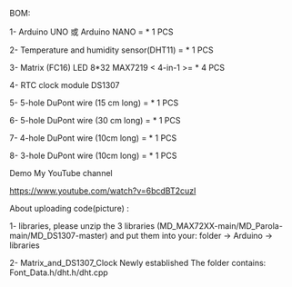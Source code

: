 BOM:

1- Arduino UNO 或 Arduino NANO = * 1 PCS

2- Temperature and humidity sensor(DHT11) = * 1 PCS

3- Matrix (FC16) LED 8*32 MAX7219 < 4-in-1 >= * 4 PCS

4- RTC clock module  DS1307

5- 5-hole DuPont wire (15 cm long) = * 1 PCS

6- 5-hole DuPont wire (30 cm long)  = * 1 PCS

7- 4-hole DuPont wire (10cm long)  = * 1 PCS

8- 3-hole DuPont wire (10cm long)  = * 1 PCS

Demo My YouTube channel

https://www.youtube.com/watch?v=6bcdBT2cuzI

About uploading code(picture) :

1- libraries, please unzip the 3 libraries (MD_MAX72XX-main/MD_Parola-main/MD_DS1307-master) and put them into your: folder -> Arduino -> libraries

2- Matrix_and_DS1307_Clock Newly established The folder contains: Font_Data.h/dht.h/dht.cpp 




